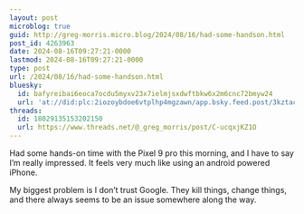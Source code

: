 ```yaml
---
layout: post
microblog: true
guid: http://greg-morris.micro.blog/2024/08/16/had-some-handson.html
post_id: 4263963
date: 2024-08-16T09:27:21-0000
lastmod: 2024-08-16T09:27:21-0000
type: post
url: /2024/08/16/had-some-handson.html
bluesky:
  id: bafyreibai6eoca7ocdu5myxv23x7ielmjsxdwftbkw6x2m6cnc72bmyw24
  url: 'at://did:plc:2iozoybdoe6vtplhp4mgzawn/app.bsky.feed.post/3kztacotuj72z'
threads:
  id: 18029135153202150
  url: https://www.threads.net/@_greg_morris/post/C-ucqxjKZ1O
---
```

Had some hands-on time with the Pixel 9 pro this morning, and I have to say I’m really impressed. It feels very much like using an android powered iPhone.

My biggest problem is I don’t trust Google. They kill things, change things, and there always seems to be an issue somewhere along the way. 
